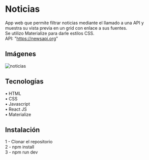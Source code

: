 # Noticias

App web que permite filtrar noticias mediante el llamado a una API y muestra su vista previa en un grid con enlace a sus fuentes.  
Se utilizo Materialize para darle estilos CSS.  
API: "https://newsapi.org"

## Imágenes

![noticias](https://user-images.githubusercontent.com/88584244/150530948-0e404db4-be02-47e5-b300-2234f0a3fea2.png)

## Tecnologías

• HTML  
• CSS  
• Javascript  
• React JS  
• Materialize

## Instalación

1 - Clonar el repositorio  
2 - npm install  
3 - npm run dev
